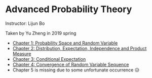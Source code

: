 # Advanced Probability Theory


<!--more-->

Instructor: Lijun Bo

Taken by Yu Zheng in 2019 spring

* [Chapter 1: Probability Space and Random Variable](AdvancedProbabilityTheory_Notes/Chap1.pdf)
* [Chapter 2: Distribution, Expectation, Independence and Product Measure](AdvancedProbabilityTheory_Notes/Chap2.pdf)
* [Chapter 3: Conditional Expectation](AdvancedProbabilityTheory_Notes/Chap3.pdf)
* [Chapter 4: Convergence of Random Variable Sequence](AdvancedProbabilityTheory_Notes/Chap4.pdf)
* Chapter 5 is missing due to some unfortunate occurrence 😥

